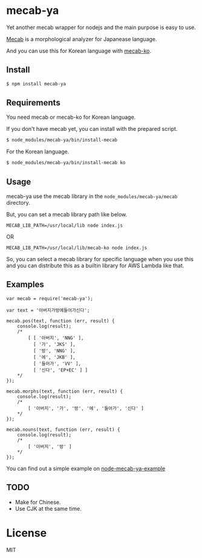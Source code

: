 # mecab-ya

Yet another mecab wrapper for nodejs and the main purpose is easy to use.

[Mecab](http://taku910.github.io/mecab/) is a morphological analyzer for Japanease language.

And you can use this for Korean language with [mecab-ko](https://bitbucket.org/eunjeon/mecab-ko/).

## Install

```bash
$ npm install mecab-ya
```

## Requirements

You need mecab or mecab-ko for Korean language.

If you don't have mecab yet, you can install with the prepared script.

```bash
$ node_modules/mecab-ya/bin/install-mecab
```

For the Korean language.

```bash
$ node_modules/mecab-ya/bin/install-mecab ko
```

## Usage

mecab-ya use the mecab library in the `node_modules/mecab-ya/mecab` directory.

But, you can set a mecab library path like below.

```
MECAB_LIB_PATH=/usr/local/lib node index.js
```

OR

```
MECAB_LIB_PATH=/usr/local/lib/mecab-ko node index.js
```

So, you can select a mecab library for specific language when you use this and you can distribute this as a builtin library for AWS Lambda like that.

## Examples

```
var mecab = require('mecab-ya');

var text = '아버지가방에들어가신다';

mecab.pos(text, function (err, result) {
    console.log(result);
    /*
        [ [ '아버지', 'NNG' ],
          [ '가', 'JKS' ],
          [ '방', 'NNG' ],
          [ '에', 'JKB' ],
          [ '들어가', 'VV' ],
          [ '신다', 'EP+EC' ] ]
    */
});

mecab.morphs(text, function (err, result) {
    console.log(result);
    /*
        [ '아버지', '가', '방', '에', '들어가', '신다' ]
    */
});

mecab.nouns(text, function (err, result) {
    console.log(result);
    /*
        [ '아버지', '방' ]
    */
});
```

You can find out a simple example on [node-mecab-ya-example](https://github.com/golbin/node-mecab-ya-example)

## TODO

- Make for Chinese.
- Use CJK at the same time.

# License

MIT
